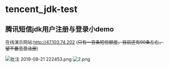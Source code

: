 # tencent_jdk-test
## 腾讯短信jdk用户注册与登录小demo
在线演示网站:http://47.103.74.202 (~~只有一百条短信额度，目前还有90条左右，望不要恶意注册~~)

![批注 2019-08-21 222453.png](https://i.loli.net/2019/08/21/4qMdlygft2H18cp.png)
![2.png](https://i.loli.net/2019/08/21/fspXS75THGecMP2.png)
